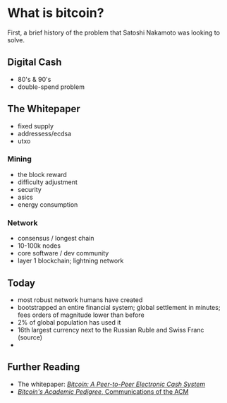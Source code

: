 # What is bitcoin?
First, a brief history of the problem that Satoshi Nakamoto was looking to solve.

## Digital Cash
* 80's & 90's
* double-spend problem

## The Whitepaper
* fixed supply
* addressess/ecdsa
* utxo

### Mining
* the block reward
* difficulty adjustment
* security
* asics
* energy consumption

### Network
* consensus / longest chain
* 10-100k nodes
* core software / dev community
* layer 1 blockchain; lightning network

## Today
* most robust network humans have created
* bootstrapped an entire financial system; global settlement in minutes; fees orders of magnitude lower than before
* 2% of global population has used it
* 16th largest currency next to the Russian Ruble and Swiss Franc (source)
*

## Further Reading
* The whitepaper: [*Bitcoin: A Peer-to-Peer Electronic Cash System* ](https://bitcoin.org/bitcoin.pdf)
* [*Bitcoin's Academic Pedigree*, Communications of the ACM](https://cacm.acm.org/magazines/2017/12/223058-bitcoins-academic-pedigree/fulltext)



